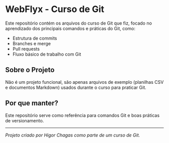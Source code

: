 # WebFlyx - Curso de Git

Este repositório contém os arquivos do curso de Git que fiz, focado no aprendizado dos principais comandos e práticas do Git, como:

- Estrutura de commits
- Branches e merge
- Pull requests
- Fluxo básico de trabalho com Git

## Sobre o Projeto

Não é um projeto funcional, são apenas arquivos de exemplo (planilhas CSV e documentos Markdown) usados durante o curso para praticar Git.

## Por que manter?

Este repositório serve como referência para comandos Git e boas práticas de versionamento.

---

*Projeto criado por Higor Chagas como parte de um curso de Git.*
